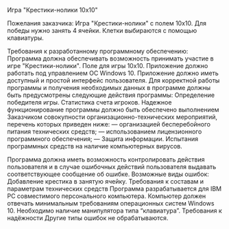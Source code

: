 Игра "Крестики-нолики 10x10" 

Пожелания заказчика:
Игра "Крестики-нолики" с полем 10x10. Для победы нужно занять 4 ячейки. Клетки выбираются с помощью клавиатуры.

Требования к разработанному программному обеспечению:
Программа должна обеспечивать возможность принимать участие в игре "Крестики-нолики".
Поле для игры 10x10.
Приложение должно работать под управлением ОС Windows 10.
Приложение должно иметь доступный и простой интерфейс пользователя.
Для корректной работы программы и получения необходимых данных в программе должны быть предусмотрены следующие действия программы:
Определение победителя игры.
Статистика счета игроков.
Надежное функционирование программы должно быть обеспечено выполнением Заказчиком совокупности организационно-технических мероприятий, перечень которых приведен ниже:
— организацией бесперебойного питания технических средств;
— использованием лицензионного программного обеспечения;
— Защита информации. Испытания программных средств на наличие компьютерных вирусов.


Программа должна иметь возможность контролировать действия пользователя и в случае ошибочных действий пользователя выдавать соответствующее сообщение об ошибке.
Возможные виды ошибок:
Добавление крестика в занятую ячейку.
Требования к составам и параметрам технических средств
Программа разрабатывается для IBM PC совместимого персонального компьютера. Компьютер должен отвечать минимальным требованиям операционных систем Windows 10. 
Необходимо наличие манипулятора типа “клавиатура”.
Требования к надёжности
Другие типы ошибок не обрабатываются.
